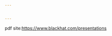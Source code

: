 ```yaml
---


---
```


<p>pdf site:<a href="https://www.blackhat.com/presentations">https://www.blackhat.com/presentations</a></p>

